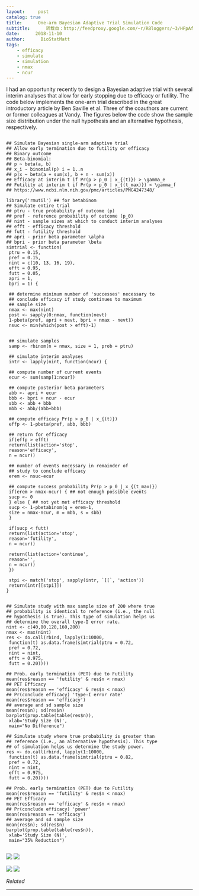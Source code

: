```yaml
---
layout:     post
catalog: true
title:      One-arm Bayesian Adaptive Trial Simulation Code
subtitle:      转载自：http://feedproxy.google.com/~r/RBloggers/~3/HFpAfLaPCPY/
date:      2018-11-10
author:      BioStatMatt
tags:
    - efficacy
    - simulate
    - simulation
    - nmax
    - ncur
---
```






I had an opportunity recently to design a Bayesian adaptive trial with several interim analyses that allow for early stopping due to efficacy or futility. The code below implements the one-arm trial described in the great introductory article by Ben Saville et al. Three of the coauthors are current or former colleagues at Vandy. The figures below the code show the sample size distribution under the null hypothesis and an alternative hypothesis, respectively.

```

## Simulate Bayesian single-arm adaptive trial
## Allow early termination due to futility or efficacy
## Binary outcome
## Beta-binomial:
## p ~ beta(a, b)
## x_i ~ binomial(p) i = 1..n
## p|x ~ beta(a + sum(x), b + n - sum(x))
## Efficacy at interim t if Pr(p > p_0 | x_{(t)}) > \gamma_e
## Futility at interim t if Pr(p > p_0 | x_{(t_max)}) < \gamma_f
## https://www.ncbi.nlm.nih.gov/pmc/articles/PMC4247348/

library('rmutil') ## for betabinom
## Simulate entire trial
## ptru - true probability of outcome (p)
## pref - reference probability of outcome (p_0)
## nint - sample sizes at which to conduct interim analyses
## efft - efficacy threshold
## futt - futility threshold
## apri - prior beta parameter \alpha
## bpri - prior beta parameter \beta
simtrial <- function(
 ptru = 0.15,
 pref = 0.15,
 nint = c(10, 13, 16, 19),
 efft = 0.95,
 futt = 0.05,
 apri = 1,
 bpri = 1) {
 
 ## determine minimum number of 'successes' necessary to 
 ## conclude efficacy if study continues to maximum 
 ## sample size
 nmax <- max(nint)
 post <- sapply(0:nmax, function(nevt)
 1-pbeta(pref, apri + nevt, bpri + nmax - nevt))
 nsuc <- min(which(post > efft)-1)
 
 
 ## simulate samples
 samp <- rbinom(n = nmax, size = 1, prob = ptru)
 
 ## simulate interim analyses
 intr <- lapply(nint, function(ncur) {
 
 ## compute number of current events
 ecur <- sum(samp[1:ncur])
 
 ## compute posterior beta parameters
 abb <- apri + ecur
 bbb <- bpri + ncur - ecur
 sbb <- abb + bbb
 mbb <- abb/(abb+bbb)
 
 ## compute efficacy Pr(p > p_0 | x_{(t)})
 effp <- 1-pbeta(pref, abb, bbb)
 
 ## return for efficacy
 if(effp > efft)
 return(list(action='stop',
 reason='efficacy',
 n = ncur))
 
 ## number of events necessary in remainder of 
 ## study to conclude efficacy
 erem <- nsuc-ecur

 ## compute success probability Pr(p > p_0 | x_{(t_max)})
 if(erem > nmax-ncur) { ## not enough possible events
 sucp <- 0
 } else { ## not yet met efficacy threshold
 sucp <- 1-pbetabinom(q = erem-1, 
 size = nmax-ncur, m = mbb, s = sbb)
 }
 
 if(sucp < futt)
 return(list(action='stop',
 reason='futility',
 n = ncur))
 
 return(list(action='continue',
 reason='',
 n = ncur))
 })
 
 stpi <- match('stop', sapply(intr, `[[`, 'action'))
 return(intr[[stpi]])
}


## Simulate study with max sample size of 200 where true 
## probability is identical to reference (i.e., the null
## hypothesis is true). This type of simulation helps us 
## determine the overall type-I error rate.
nint <- c(40,80,120,160,200)
nmax <- max(nint)
res <- do.call(rbind, lapply(1:10000, 
 function(t) as.data.frame(simtrial(ptru = 0.72, 
 pref = 0.72,
 nint = nint,
 efft = 0.975,
 futt = 0.20))))

## Prob. early termination (PET) due to Futility
mean(res$reason == 'futility' & res$n < nmax)
## PET Efficacy
mean(res$reason == 'efficacy' & res$n < nmax)
## Pr(conclude efficacy) 'type-I error rate'
mean(res$reason == 'efficacy')
## average and sd sample size
mean(res$n); sd(res$n)
barplot(prop.table(table(res$n)),
 xlab='Study Size (N)',
 main="No Difference")

## Simulate study where true probability is greater than
## reference (i.e., an alternative hypothesis). This type
## of simulation helps us determine the study power.
res <- do.call(rbind, lapply(1:10000, 
 function(t) as.data.frame(simtrial(ptru = 0.82, 
 pref = 0.72,
 nint = nint,
 efft = 0.975,
 futt = 0.20))))

## Prob. early termination (PET) due to Futility
mean(res$reason == 'futility' & res$n < nmax)
## PET Efficacy
mean(res$reason == 'efficacy' & res$n < nmax)
## Pr(conclude efficacy) 'power'
mean(res$reason == 'efficacy')
## average and sd sample size
mean(res$n); sd(res$n)
barplot(prop.table(table(res$n)),
 xlab='Study Size (N)',
 main="35% Reduction")


```

![](https://i0.wp.com/biostatmatt.com/uploads/null.png?w=450)
![](https://i0.wp.com/biostatmatt.com/uploads/null.png?w=450)


 ![](https://i2.wp.com/biostatmatt.com/uploads/alt.png?w=450)
![](https://i2.wp.com/biostatmatt.com/uploads/alt.png?w=450)



*Related*








---
